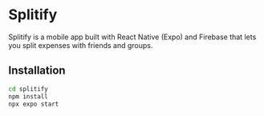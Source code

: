 # Splitify

Splitify is a mobile app built with React Native (Expo) and Firebase that lets you split expenses with friends and groups.

## Installation

```bash
cd splitify
npm install
npx expo start
